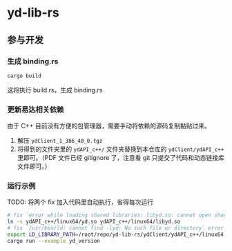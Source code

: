 # yd-lib-rs

## 参与开发

### 生成 binding.rs

```sh
cargo build
```

这将执行 build.rs，生成 binding.rs

### 更新易达相关依赖

由于 C++ 目前没有方便的包管理器，需要手动将依赖的源码复制黏贴过来。

1. 解压 `ydClient_1_386_40_0.tgz`
1. 将得到的文件夹里的 `ydAPI_c++/` 文件夹替换到本仓库的 `ydClient/ydAPI_c++` 里即可。（PDF 文件已经 gitignore 了，注意看 git 只提交了代码和动态链接库文件即可。）

### 运行示例

TODO: 将两个 fix 加入代码里自动执行，省得每次运行

```sh
# fix `error while loading shared libraries: libyd.so: cannot open shared object file: No such file or directory`
ln -s ydAPI_c++/linux64/yd.so ydAPI_c++/linux64/libyd.so
# fix `/usr/bin/ld: cannot find -lyd: No such file or directory` error
export LD_LIBRARY_PATH=/root/repo/yd-lib-rs/ydClient/ydAPI_c++/linux64:$LD_LIBRARY_PATH
cargo run --example yd_version
```
